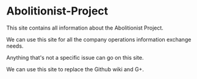 Abolitionist-Project
====================

This site contains all information about the Abolitionist Project.

We can use this site for all the company operations information exchange needs.

Anything that's not a specific issue can go on this site.  

We can use this site to replace the Github wiki and G+.
